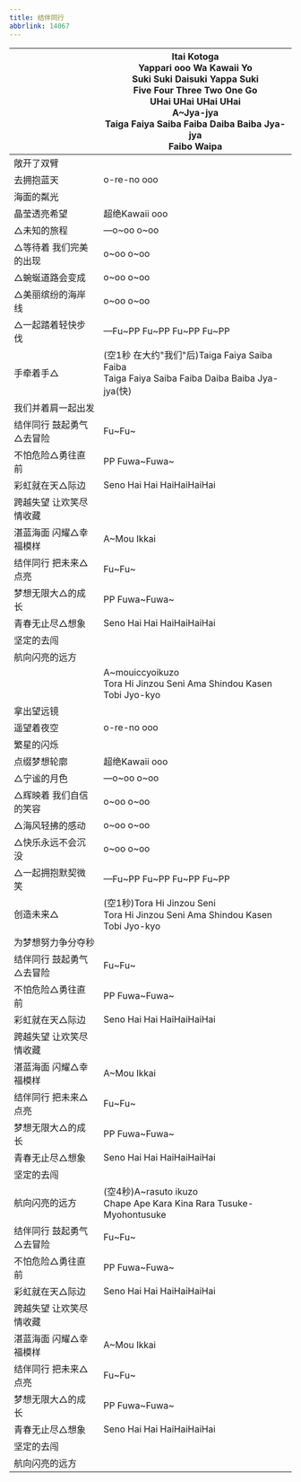 ```yaml
---
title: 结伴同行
abbrlink: 14067
---
```

|      |Itai Kotoga <br>Yappari ooo Wa Kawaii Yo<br>Suki Suki Daisuki Yappa Suki<br>Five Four Three Two One Go<br>UHai UHai UHai UHai<br>A~Jya-jya<br>Taiga Faiya Saiba Faiba Daiba Baiba Jya-jya<br>Faibo Waipa|
|--|--|
|敞开了双臂|      |
|去拥抱蓝天|o-re-no ooo|
|海面的粼光|      |
|晶莹透亮希望|超绝Kawaii ooo|
|△未知的旅程|—o~oo o~oo|
|△等待着 我们完美的出现|o~oo o~oo|
|△蜿蜒道路会变成|o~oo o~oo|
|△美丽缤纷的海岸线|o~oo o~oo|
|△一起踏着轻快步伐|—Fu~PP Fu~PP Fu~PP Fu~PP|
|手牵着手△|(空1秒 在大约"我们"后)Taiga Faiya Saiba Faiba<br>Taiga Faiya Saiba Faiba Daiba Baiba Jya-jya(快)|
|我们并着肩一起出发|      |
|结伴同行 鼓起勇气△去冒险|Fu~Fu~|
|不怕危险△勇往直前|PP Fuwa~Fuwa~|
|彩虹就在天△际边|Seno Hai Hai HaiHaiHaiHai|
|跨越失望 让欢笑尽情收藏|      |
|湛蓝海面 闪耀△幸福模样|A~Mou Ikkai|
|结伴同行 把未来△点亮|Fu~Fu~|
|梦想无限大△的成长|PP Fuwa~Fuwa~|
|青春无止尽△想象|Seno Hai Hai HaiHaiHaiHai|
|坚定的去闯|      |
|航向闪亮的远方|      |
|      |A~mouiccyoikuzo<br>Tora Hi Jinzou Seni Ama Shindou Kasen Tobi Jyo-kyo|
|拿出望远镜|      |
|遥望着夜空|o-re-no ooo|
|繁星的闪烁|      |
|点缀梦想轮廓|超绝Kawaii ooo|
|△宁谧的月色|—o~oo o~oo|
|△辉映着 我们自信的笑容|o~oo o~oo|
|△海风轻拂的感动|o~oo o~oo|
|△快乐永远不会沉没|o~oo o~oo|
|△一起拥抱默契微笑|—Fu~PP Fu~PP Fu~PP Fu~PP|
|创造未来△|(空1秒)Tora Hi Jinzou Seni<br>Tora Hi Jinzou Seni Ama Shindou Kasen Tobi Jyo-kyo|
|为梦想努力争分夺秒|      |
|结伴同行 鼓起勇气△去冒险|Fu~Fu~|
|不怕危险△勇往直前|PP Fuwa~Fuwa~|
|彩虹就在天△际边|Seno Hai Hai HaiHaiHaiHai|
|跨越失望 让欢笑尽情收藏|      |
|湛蓝海面 闪耀△幸福模样|A~Mou Ikkai|
|结伴同行 把未来△点亮|Fu~Fu~|
|梦想无限大△的成长|PP Fuwa~Fuwa~|
|青春无止尽△想象|Seno Hai Hai HaiHaiHaiHai|
|坚定的去闯|      |
|航向闪亮的远方|(空4秒)A~rasuto ikuzo<br>Chape Ape Kara Kina Rara Tusuke-Myohontusuke|
|结伴同行 鼓起勇气△去冒险|Fu~Fu~|
|不怕危险△勇往直前|PP Fuwa~Fuwa~|
|彩虹就在天△际边|Seno Hai Hai HaiHaiHaiHai|
|跨越失望 让欢笑尽情收藏|      |
|湛蓝海面 闪耀△幸福模样|A~Mou Ikkai|
|结伴同行 把未来△点亮|Fu~Fu~|
|梦想无限大△的成长|PP Fuwa~Fuwa~|
|青春无止尽△想象|Seno Hai Hai HaiHaiHaiHai|
|坚定的去闯|      |
|航向闪亮的远方|      |
